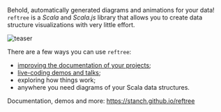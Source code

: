 Behold, automatically generated diagrams and animations for your data!
`reftree` is a *Scala* and *Scala.js* library that allows you to
create data structure visualizations with very little effort.

![teaser](images/teaser.gif)

There are a few ways you can use `reftree`:

* [improving the documentation of your projects](https://stanch.github.io/zipper/);
* [live-coding demos and talks](https://stanch.github.io/reftree/Talks.html);
* exploring how things work;
* anywhere you need diagrams of your Scala data structures.

Documentation, demos and more: https://stanch.github.io/reftree
